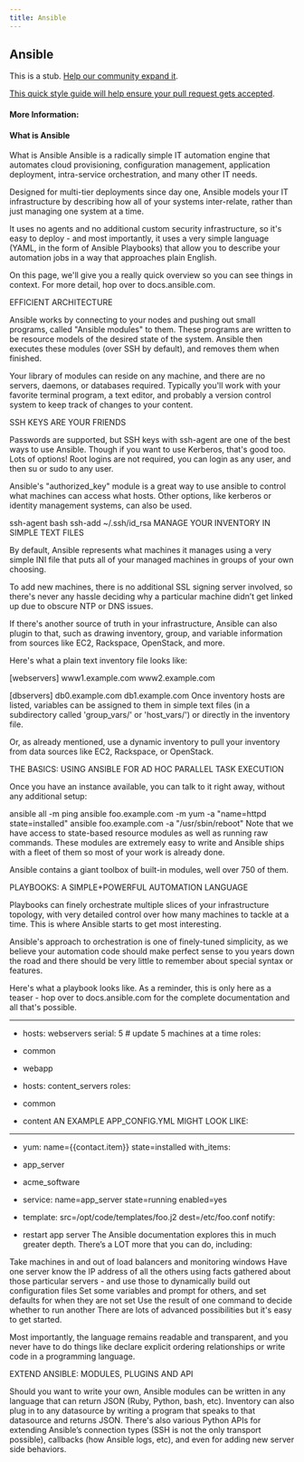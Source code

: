 ```yaml
---
title: Ansible
---
```

## Ansible

This is a stub. <a href='https://github.com/freecodecamp/guides/tree/master/src/pages/devops/ansible/index.md' target='_blank' rel='nofollow'>Help our community expand it</a>.

<a href='https://github.com/freecodecamp/guides/blob/master/README.md' target='_blank' rel='nofollow'>This quick style guide will help ensure your pull request gets accepted</a>.

<!-- The article goes here, in GitHub-flavored Markdown. Feel free to add YouTube videos, images, and CodePen/JSBin embeds  -->

#### More Information:
<!-- Please add any articles you think might be helpful to read before writing the article -->

#### What is Ansible 

What is Ansible 
Ansible is a radically simple IT automation engine that automates cloud provisioning, configuration management, application deployment, intra-service orchestration, and many other IT needs.

Designed for multi-tier deployments since day one, Ansible models your IT infrastructure by describing how all of your systems inter-relate, rather than just managing one system at a time.

It uses no agents and no additional custom security infrastructure, so it's easy to deploy - and most importantly, it uses a very simple language (YAML, in the form of Ansible Playbooks) that allow you to describe your automation jobs in a way that approaches plain English.

On this page, we'll give you a really quick overview so you can see things in context. For more detail, hop over to docs.ansible.com.

EFFICIENT ARCHITECTURE

Ansible works by connecting to your nodes and pushing out small programs, called "Ansible modules" to them. These programs are written to be resource models of the desired state of the system. Ansible then executes these modules (over SSH by default), and removes them when finished.

Your library of modules can reside on any machine, and there are no servers, daemons, or databases required. Typically you'll work with your favorite terminal program, a text editor, and probably a version control system to keep track of changes to your content.

SSH KEYS ARE YOUR FRIENDS

Passwords are supported, but SSH keys with ssh-agent are one of the best ways to use Ansible. Though if you want to use Kerberos, that's good too. Lots of options! Root logins are not required, you can login as any user, and then su or sudo to any user.

Ansible's "authorized_key" module is a great way to use ansible to control what machines can access what hosts. Other options, like kerberos or identity management systems, can also be used.

 ssh-agent bash
ssh-add ~/.ssh/id_rsa
MANAGE YOUR INVENTORY IN SIMPLE TEXT FILES

By default, Ansible represents what machines it manages using a very simple INI file that puts all of your managed machines in groups of your own choosing.  

To add new machines, there is no additional SSL signing server involved, so there's never any hassle deciding why a particular machine didn’t get linked up due to obscure NTP or DNS issues.

If there's another source of truth in your infrastructure, Ansible can also plugin to that, such as drawing inventory, group, and variable information from sources like EC2, Rackspace, OpenStack, and more.

Here's what a plain text inventory file looks like:

 [webservers]
www1.example.com
www2.example.com

[dbservers]
db0.example.com
db1.example.com
Once inventory hosts are listed, variables can be assigned to them in simple text files (in a subdirectory called 'group_vars/' or 'host_vars/') or directly in the inventory file.

Or, as already mentioned, use a dynamic inventory to pull your inventory from data sources like EC2, Rackspace, or OpenStack.

THE BASICS: USING ANSIBLE FOR AD HOC PARALLEL TASK EXECUTION

Once you have an instance available, you can talk to it right away, without any additional setup:

 ansible all -m ping 
ansible foo.example.com -m yum -a "name=httpd state=installed"
ansible foo.example.com -a "/usr/sbin/reboot"
Note that we have access to state-based resource modules as well as running raw commands. These modules are extremely easy to write and Ansible ships with a fleet of them so most of your work is already done.  

Ansible contains a giant toolbox of built-in modules, well over 750 of them.

PLAYBOOKS: A SIMPLE+POWERFUL AUTOMATION LANGUAGE

Playbooks can finely orchestrate multiple slices of your infrastructure topology, with very detailed control over how many machines to tackle at a time.  This is where Ansible starts to get most interesting.

Ansible's approach to orchestration is one of finely-tuned simplicity, as we believe your automation code should make perfect sense to you years down the road and there should be very little to remember about special syntax or features.

Here's what a playbook looks like.  As a reminder, this is only here as a teaser - hop over to docs.ansible.com for the complete documentation and all that's possible.

 ---
- hosts: webservers
serial: 5 # update 5 machines at a time
roles:
- common
- webapp


- hosts: content_servers
roles:
- common
- content
AN EXAMPLE APP_CONFIG.YML MIGHT LOOK LIKE:

 ---
- yum: name={{contact.item}} state=installed
with_items:
- app_server
- acme_software


- service: name=app_server state=running enabled=yes


- template: src=/opt/code/templates/foo.j2 dest=/etc/foo.conf
notify: 
- restart app server
The Ansible documentation explores this in much greater depth. There’s a LOT more that you can do, including:

Take machines in and out of load balancers and monitoring windows
Have one server know the IP address of all the others using facts gathered about those particular servers - and use those to dynamically build out configuration files
Set some variables and prompt for others, and set defaults for when they are not set
Use the result of one command to decide whether to run another
There are lots of advanced possibilities but it's easy to get started.

Most importantly, the language remains readable and transparent, and you never have to do things like declare explicit ordering relationships or write code in a programming language.

EXTEND ANSIBLE: MODULES, PLUGINS AND API

Should you want to write your own, Ansible modules can be written in any language that can return JSON (Ruby, Python, bash, etc). Inventory can also plug in to any datasource by writing a program that speaks to that datasource and returns JSON. There's also various Python APIs for extending Ansible’s connection types (SSH is not the only transport possible), callbacks (how Ansible logs, etc), and even for adding new server side behaviors.



